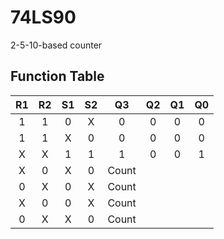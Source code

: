 # 74LS90
2-5-10-based counter
## Function Table

| R1 | R2 | S1 | S2 | Q3 | Q2 | Q1 | Q0 |
|:--:|:--:|:--:|:--:|:--:|:--:|:--:|:--:|
| 1  | 1  | 0  | X  | 0  | 0  | 0  | 0  |
| 1  | 1  | X  | 0  | 0  | 0  | 0  | 0  |
| X  | X  | 1  | 1  | 1  | 0  | 0  | 1  |
| X  | 0  | X  | 0  | Count  |
| 0  | X  | 0  | X  | Count  |
| X  | 0  | 0  | X  | Count  |
| 0  | X  | X  | 0  | Count  |